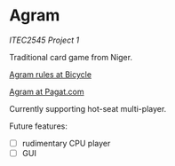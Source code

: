 Agram
=====

_ITEC2545 Project 1_

Traditional card game from Niger.

[Agram rules at Bicycle](http://www.bicyclecards.com/how-to-play/agram/)

[Agram at Pagat.com](https://www.pagat.com/last/agram.html)

Currently supporting hot-seat multi-player.

Future features:
-[ ] rudimentary CPU player
-[ ] GUI

